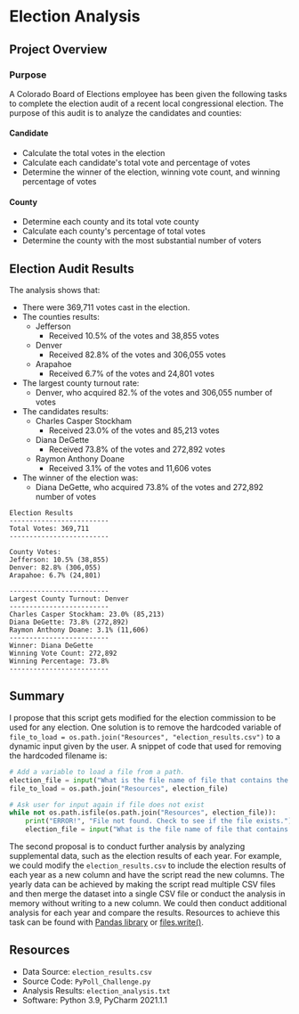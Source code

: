 # Election Analysis

## Project Overview
### Purpose
A Colorado Board of Elections employee has been given the following tasks to complete the election audit of a recent local congressional election. The purpose of this audit is to analyze the candidates and counties:

#### Candidate
- Calculate the total votes in the election
- Calculate each candidate's total vote and percentage of votes
- Determine the winner of the election, winning vote count, and winning percentage of votes

#### County
- Determine each county and its total vote county
- Calculate each county's percentage of total votes
- Determine the county with the most substantial number of voters

## Election Audit Results
The analysis shows that:
- There were 369,711 votes cast in the election.
- The counties results:
  - Jefferson
    - Received 10.5% of the votes and 38,855 votes
  - Denver
    - Received 82.8% of the votes and 306,055 votes
  - Arapahoe
    - Received 6.7% of the votes and 24,801 votes
- The largest county turnout rate:
    - Denver, who acquired 82.% of the votes and 306,055 number of votes
- The candidates results:
  - Charles Casper Stockham
    -  Received 23.0% of the votes and 85,213 votes
  - Diana DeGette
    - Received 73.8% of the votes and 272,892 votes
  - Raymon Anthony Doane
    - Received 3.1% of the votes and 11,606 votes
- The winner of the election was:
  - Diana DeGette, who acquired 73.8% of the votes and 272,892 number of votes

```
Election Results
-------------------------
Total Votes: 369,711
-------------------------

County Votes:
Jefferson: 10.5% (38,855)
Denver: 82.8% (306,055)
Arapahoe: 6.7% (24,801)

-------------------------
Largest County Turnout: Denver
-------------------------
Charles Casper Stockham: 23.0% (85,213)
Diana DeGette: 73.8% (272,892)
Raymon Anthony Doane: 3.1% (11,606)
-------------------------
Winner: Diana DeGette
Winning Vote Count: 272,892
Winning Percentage: 73.8%
-------------------------
```


## Summary

I propose that this script gets modified for the election commission to be used for any election. One solution is to remove the hardcoded variable of `file_to_load = os.path.join("Resources", "election_results.csv")` to a dynamic input given by the user. A snippet of code that used for removing the hardcoded filename is:

```Python
# Add a variable to load a file from a path.
election_file = input("What is the file name of file that contains the election results? (ex. election_results.csv)\n")
file_to_load = os.path.join("Resources", election_file)

# Ask user for input again if file does not exist
while not os.path.isfile(os.path.join("Resources", election_file)):
    print("ERROR!", "File not found. Check to see if the file exists.")
    election_file = input("What is the file name of file that contains the election results? (ex. election_results.csv) \n")
```


The second proposal is to conduct further analysis by analyzing supplemental data, such as the election results of each year. For example, we could modify the `election_results.csv` to include the election results of each year as a new column and have the script read the new columns. The yearly data can be achieved by making the script read multiple CSV files and then merge the dataset into a single CSV file or conduct the analysis in memory without writing to a new column. We could then conduct additional analysis for each year and compare the results. Resources to achieve this task can be found with [Pandas library](https://pandas.pydata.org/pandas-docs/stable/user_guide/merging.html) or [files.write()](https://www.kite.com/python/answers/how-to-concatenate-two-csv-files-in-python).

## Resources
- Data Source: `election_results.csv`
- Source Code: `PyPoll_Challenge.py`
- Analysis Results: `election_analysis.txt`
- Software: Python 3.9, PyCharm 2021.1.1

